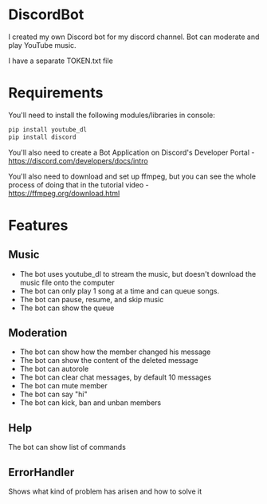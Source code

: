 # DiscordBot
I created my own Discord bot for my discord channel. Bot can moderate and play YouTube music. 

I have a separate TOKEN.txt file

# Requirements
You'll need to install the following modules/libraries in console:
```sh
pip install youtube_dl
pip install discord
```

You'll also need to create a Bot Application on Discord's Developer Portal - https://discord.com/developers/docs/intro

You'll also need to download and set up ffmpeg, but you can see the whole process of doing that in the tutorial video - https://ffmpeg.org/download.html

# Features
## Music
- The bot uses youtube_dl to stream the music, but doesn't download the music file onto the computer
- The bot can only play 1 song at a time and can queue songs.
- The bot can pause, resume, and skip music
- The bot can show the queue

## Moderation
- The bot can show how the member changed his message
- The bot can show the content of the deleted message
- The bot can autorole
- The bot can clear chat messages, by default 10 messages
- The bot can mute member
- The bot can say "hi"
- The bot can kick, ban and unban members

## Help
The bot can show list of commands

## ErrorHandler
Shows what kind of problem has arisen and how to solve it
